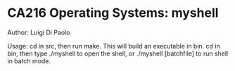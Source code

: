 # CA216 Operating Systems: myshell

Author: Luigi Di Paolo

Usage: cd in src, then run make. This will build an executable in bin. cd in
bin, then type ./myshell to open the shell, or ./myshell [batchfile] to run
shell in batch mode.
